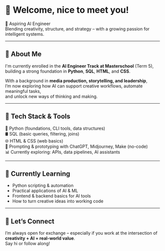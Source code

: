 # 👋 Welcome, nice to meet you!

🎯 Aspiring AI Engineer  
Blending creativity, structure, and strategy – with a growing passion for intelligent systems.

---

## 🧠 About Me

I'm currently enrolled in the **AI Engineer Track at Masterschool** (Term 5),  
building a strong foundation in **Python**, **SQL**, **HTML**, and **CSS**.  

With a background in **media production, storytelling, and leadership**,  
I’m now exploring how AI can support creative workflows, automate meaningful tasks,  
and unlock new ways of thinking and making.

---

## 🧰 Tech Stack & Tools

🐍 Python (foundations, CLI tools, data structures)  
🛢️ SQL (basic queries, filtering, joins)  
🌐 HTML & CSS (web basics)  
🧪 Prompting & prototyping with ChatGPT, Midjourney, Make (no-code)  
📊 Currently exploring: APIs, data pipelines, AI assistants

---

## 🚀 Currently Learning

- Python scripting & automation  
- Practical applications of AI & ML  
- Frontend & backend basics for AI tools  
- How to turn creative ideas into working code  

---

## 🤝 Let’s Connect

I’m always open for exchange – especially if you work at the intersection of  
**creativity + AI + real-world value**.  
Say hi or follow along!

